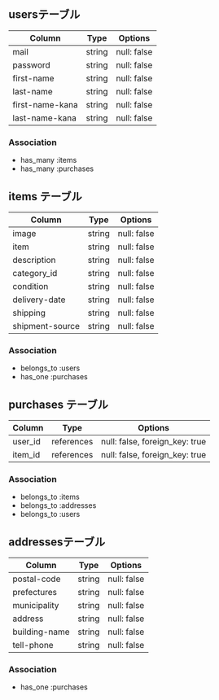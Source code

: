 ## usersテーブル

| Column          | Type       | Options                        |
| --------------- | ---------- | ------------------------------ |
| mail            | string     | null: false                    |
| password        | string     | null: false                    |
| first-name      | string     | null: false                    |
| last-name       | string     | null: false                    |
| first-name-kana | string     | null: false                    |
| last-name-kana  | string     | null: false                    |

### Association
- has_many :items
- has_many :purchases

## items テーブル
| Column          | Type       | Options                        |
| --------------- | ---------- | ------------------------------ |
| image           | string     | null: false                    |
| item            | string     | null: false                    |
| description     | string     | null: false                    |
| category_id     | string     | null: false                    |
| condition       | string     | null: false                    |
| delivery-date   | string     | null: false                    |
| shipping        | string     | null: false                    |
| shipment-source | string     | null: false                    |

### Association
- belongs_to :users
- has_one :purchases

## purchases テーブル

| Column          | Type       | Options                        |
| --------------- | ---------- | ------------------------------ |
| user_id         | references | null: false, foreign_key: true |
| item_id         | references | null: false, foreign_key: true |

### Association
- belongs_to :items
- belongs_to :addresses
- belongs_to :users

## addressesテーブル

| Column          | Type       | Options                        |
| --------------- | ---------- | ------------------------------ |
| postal-code     | string     | null: false                    |
| prefectures     | string     | null: false                    |
| municipality    | string     | null: false                    |
| address         | string     | null: false                    |
| building-name   | string     | null: false                    |
| tell-phone      | string     | null: false                    |

### Association
- has_one :purchases